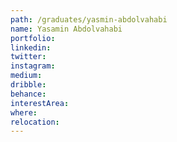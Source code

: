 ```yaml
---
path: /graduates/yasmin-abdolvahabi
name: Yasamin Abdolvahabi
portfolio:
linkedin:
twitter:
instagram:
medium:
dribble:
behance:
interestArea:
where:
relocation:
---
```

